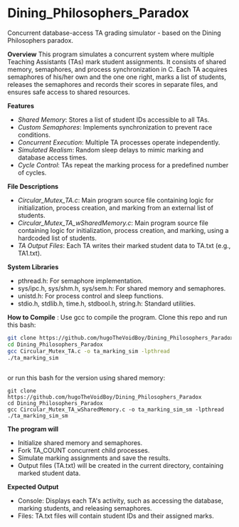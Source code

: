# Dining_Philosophers_Paradox
Concurrent database-access TA grading simulator - based on the Dining Philosophers paradox. 
 
**Overview**
This program simulates a concurrent system where multiple Teaching Assistants (TAs) mark student assignments. It consists of shared memory, semaphores, and process synchronization in C. Each TA acquires semaphores of his/her own and the one one right, marks a list of students, releases the semaphores and records their scores in separate files, and ensures safe access to shared resources.

**Features**
- _Shared Memory_: Stores a list of student IDs accessible to all TAs.
- _Custom Semaphores_: Implements synchronization to prevent race conditions.
- _Concurrent Execution_: Multiple TA processes operate independently.
- _Simulated Realism_: Random sleep delays to mimic marking and database access times.
- _Cycle Control_: TAs repeat the marking process for a predefined number of cycles.

**File Descriptions**
- _Circular_Mutex_TA.c_: Main program source file containing logic for initialization, process creation, and marking from an external list of students.
- _Circular_Mutex_TA_wSharedMemory.c_: Main program source file containing logic for initialization, process creation, and marking, using a hardcoded list of students.
- _TA Output Files_: Each TA writes their marked student data to TA<ID>.txt (e.g., TA1.txt).


**System Libraries**
- pthread.h: For semaphore implementation.
- sys/ipc.h, sys/shm.h, sys/sem.h: For shared memory and semaphores.
- unistd.h: For process control and sleep functions.
- stdio.h, stdlib.h, time.h, stdbool.h, string.h: Standard utilities.


**How to Compile** : Use gcc to compile the program. Clone this repo and run this bash:
```bash
git clone https://github.com/hugoTheVoidBoy/Dining_Philosophers_Paradox
cd Dining_Philosophers_Paradox
gcc Circular_Mutex_TA.c -o ta_marking_sim -lpthread
./ta_marking_sim
 
```
or run this bash for the version using shared memory:
```
git clone https://github.com/hugoTheVoidBoy/Dining_Philosophers_Paradox
cd Dining_Philosophers_Paradox
gcc Circular_Mutex_TA_wSharedMemory.c -o ta_marking_sim_sm -lpthread
./ta_marking_sim_sm

```

**The program will**
- Initialize shared memory and semaphores.
- Fork TA_COUNT concurrent child processes.
- Simulate marking assignments and save the results.
- Output files (TA<ID>.txt) will be created in the current directory, containing marked student data.


**Expected Output**
- Console: Displays each TA's activity, such as accessing the database, marking students, and releasing semaphores.
- Files: TA<ID>.txt files will contain student IDs and their assigned marks.
